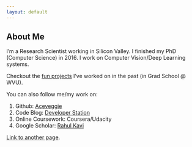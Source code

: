 ```yaml
---
layout: default
---
```


## About Me

I’m a Research Scientist working in Silicon Valley. I finished my PhD (Computer Science) in 2016.  I work on Computer Vision/Deep Learning systems.

Checkout the [fun projects](./fun-side-projects.html) I’ve worked on in the past (in Grad School @ WVU).

You can also follow me/my work on:

1. Github: [Aceveggie](www.github.com/aceveggie)
2. Code Blog: [Developer Station](www.developerstation.org)
3. Online Coursework: Coursera/Udacity
4. Google Scholar: [Rahul Kavi](https://scholar.google.com/citations?user=k4viOigAAAAJ)

[Link to another page](./another-page.html).
